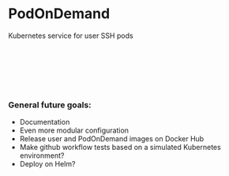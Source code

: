 # PodOnDemand
Kubernetes service for user SSH pods



<br><br><br><br><br>
### General future goals:
* Documentation
* Even more modular configuration
* Release user and PodOnDemand images on Docker Hub
* Make github workflow tests based on a simulated Kubernetes environment?
* Deploy on Helm?
